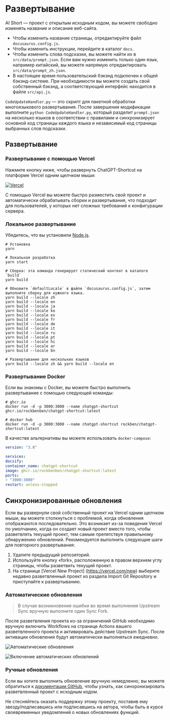 # Развертывание

AI Short — проект с открытым исходным кодом, вы можете свободно изменять название и описание веб-сайта.

- Чтобы изменить название страницы, отредактируйте файл `docusaurus.config.js`.
- Чтобы изменить инструкции, перейдите в каталог `docs`.
- Чтобы изменить слова подсказки, вы можете найти их в `src/data/prompt.json`. Если вам нужно изменить только один язык, например китайский, вы можете напрямую отредактировать `src/data/prompt_zh.json`.
- В настоящее время пользовательский бэкэнд подключен к общей бэкэнд-системе. При необходимости вы можете создать свой собственный бэкэнд, а соответствующий интерфейс находится в файле `src/api.js`.

`CodeUpdateHandler.py` — это скрипт для пакетной обработки многоязыкового развертывания. После завершения модификации выполните `python CodeUpdateHandler.py`, который разделит `prompt.json` на несколько языков в соответствии с правилами и синхронизирует основной код страницы каждого языка и независимый код страницы выбранных слов подсказки.

## Развертывание

### Развертывание с помощью Vercel

Нажмите кнопку ниже, чтобы развернуть ChatGPT-Shortcut на платформе Vercel одним щелчком мыши:

[![Vercel](https://vercel.com/button)](https://vercel.com/new/clone?repository-url=https%3A%2F%2Fgithub.com%2Frockbenben%2FChatGPT-Shortcut%2Ftree%2Fmain)

С помощью Vercel вы можете быстро разместить свой проект и автоматически обрабатывать сборки и развертывания, что подходит для пользователей, у которых нет сложных требований к конфигурации сервера.

### Локальное развертывание

Убедитесь, что вы установили [Node.js](https://nodejs.org/).

```shell
# Установка
yarn

# Локальная разработка
yarn start

# Сборка: эта команда генерирует статический контент в каталоге `build`
yarn build

# Обновите `defaultLocale` в файле `docusaurus.config.js`, затем выполните сборку для нужного языка.
yarn build --locale zh
yarn build --locale en
yarn build --locale ja
yarn build --locale ko
yarn build --locale es
yarn build --locale fr
yarn build --locale de
yarn build --locale it
yarn build --locale ru
yarn build --locale pt
yarn build --locale hi
yarn build --locale ar
yarn build --locale bn

# Развертывание для нескольких языков
yarn build --locale zh && yarn build --locale en
```

### Развертывание Docker

Если вы знакомы с Docker, вы можете быстро выполнить развертывание с помощью следующей команды:

```shell
# ghcr.io
docker run -d -p 3000:3000 --name chatgpt-shortcut ghcr.io/rockbenben/chatgpt-shortcut:latest

# docker hub
docker run -d -p 3000:3000 --name chatgpt-shortcut rockben/chatgpt-shortcut:latest
```

В качестве альтернативы вы можете использовать `docker-compose`:

```yml
version: "3.8"

services:
docsify:
container_name: chatgpt-shortcut
image: ghcr.io/rockbenben/chatgpt-shortcut:latest
ports:
- "3000:3000"
restart: unless-stopped
```

## Синхронизированные обновления

Если вы развернули свой собственный проект на Vercel одним щелчком мыши, вы можете столкнуться с проблемой, когда обновления отображаются последовательно. Это возникает из-за поведения Vercel по умолчанию, когда он создает новый проект вместо того, чтобы разветвлять текущий проект, тем самым препятствуя правильному обнаружению обновлений. Рекомендуется выполнить следующие шаги для повторного развертывания:

1. Удалите предыдущий репозиторий.
2. Используйте кнопку «fork», расположенную в правом верхнем углу страницы, чтобы разветвить текущий проект.
3. На странице [Vercel New Project] (https://vercel.com/new) выберите недавно разветвленный проект из раздела Import Git Repository и приступайте к развертыванию.

### Автоматические обновления

> В случае возникновения ошибки во время выполнения Upstream Sync вручную выполните один Sync Fork.

После разветвления проекта из-за ограничений GitHub необходимо вручную включить Workflows на странице Actions вашего разветвленного проекта и активировать действие Upstream Sync. После активации обновления будут автоматически выполняться ежедневно.

![Автоматические обновления](https://img.newzone.top/2023-05-19-11-57-59.png?imageMogr2/format/webp)

![Включение автоматических обновлений](https://img.newzone.top/2023-05-19-11-59-26.png?imageMogr2/format/webp)

### Ручные обновления

Если вы хотите выполнить обновление вручную немедленно, вы можете обратиться к [документации GitHub](https://docs.github.com/en/pull-requests/collaborating-with-pull-requests/working-with-forks/syncing-a-fork), чтобы узнать, как синхронизировать разветвленный проект с исходным кодом.

Не стесняйтесь оказать поддержку этому проекту, поставив ему звезду/подписавшись или подписавшись на автора, чтобы быть в курсе своевременных уведомлений о новых обновлениях функций.

